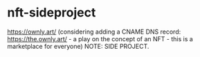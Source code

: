 # nft-sideproject
https://ownly.art/ (considering adding a CNAME DNS record: https://the.ownly.art/ - a play on the concept of an NFT - this is a marketplace for everyone) NOTE: SIDE PROJECT.
